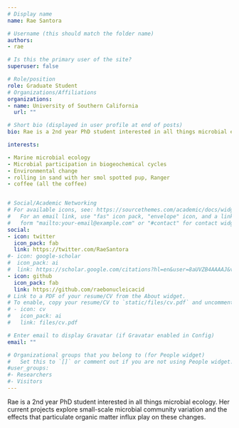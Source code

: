 ```yaml
---
# Display name
name: Rae Santora

# Username (this should match the folder name)
authors:
- rae

# Is this the primary user of the site?
superuser: false

# Role/position
role: Graduate Student
# Organizations/Affiliations
organizations:
- name: University of Southern California
  url: ""

# Short bio (displayed in user profile at end of posts)
bio: Rae is a 2nd year PhD student interested in all things microbial ecology. Her current projects explore small-scale microbial community variation and the effects that particulate organic matter influx play on these changes. Previous work has involved identification of extreme microbes in NASA Jet Propulsion laboratory cleanrooms and eluciation of stress-response proteins in halophilic archaea. 

interests:

- Marine microbial ecology
- Microbial participation in biogeochemical cycles
- Environmental change
- rolling in sand with her smol spotted pup, Ranger 
- coffee (all the coffee)


# Social/Academic Networking
# For available icons, see: https://sourcethemes.com/academic/docs/widgets/#icons
#   For an email link, use "fas" icon pack, "envelope" icon, and a link in the
#   form "mailto:your-email@example.com" or "#contact" for contact widget.
social:
- icon: twitter
  icon_pack: fab
  link: https://twitter.com/RaeSantora
#- icon: google-scholar
#  icon_pack: ai
#  link: https://scholar.google.com/citations?hl=en&user=8aUVZB4AAAAJ&view_op=list_works&sortby=pubdate 
- icon: github
  icon_pack: fab
  link: https://github.com/raebonucleicacid
# Link to a PDF of your resume/CV from the About widget.
# To enable, copy your resume/CV to `static/files/cv.pdf` and uncomment the lines below.  
# - icon: cv
#   icon_pack: ai
#   link: files/cv.pdf

# Enter email to display Gravatar (if Gravatar enabled in Config)
email: ""

# Organizational groups that you belong to (for People widget)
#   Set this to `[]` or comment out if you are not using People widget.  
#user_groups:
#- Researchers
#- Visitors
---
```

Rae is a 2nd year PhD student interested in all things microbial ecology. Her current projects explore small-scale microbial community variation and the effects that particulate organic matter influx play on these changes.

